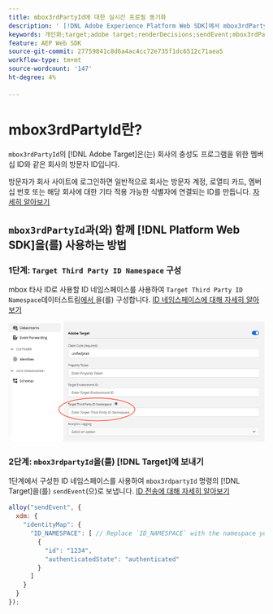 ```yaml
---
title: mbox3rdPartyId에 대한 실시간 프로필 동기화
description: ' [!DNL Adobe Experience Platform Web SDK]에서 mbox3rdPartyId를 사용하는 방법에 대해 알아봅니다.'
keywords: 개인화;target;adobe target;renderDecisions;sendEvent;mbox3rdPartyId;
feature: AEP Web SDK
source-git-commit: 27759841c8d6a4ac4cc72e735f1dc6512c71aea5
workflow-type: tm+mt
source-wordcount: '147'
ht-degree: 4%

---
```


# mbox3rdPartyId란?

`mbox3rdPartyId`의 [!DNL Adobe Target]은(는) 회사의 충성도 프로그램을 위한 멤버십 ID와 같은 회사의 방문자 ID입니다.

방문자가 회사 사이트에 로그인하면 일반적으로 회사는 방문자 계정, 로열티 카드, 멤버십 번호 또는 해당 회사에 대한 기타 적용 가능한 식별자에 연결되는 ID를 만듭니다. [자세히 알아보기](https://experienceleague.adobe.com/docs/target/using/audiences/visitor-profiles/3rd-party-id.html#)

## `mbox3rdPartyId`과(와) 함께 [!DNL Platform Web SDK]을(를) 사용하는 방법

### 1단계: `Target Third Party ID Namespace` 구성

mbox 타사 ID로 사용할 ID 네임스페이스를 사용하여 `Target Third Party ID Namespace`데이터스트림[에서 ](https://experienceleague.adobe.com/en/docs/experience-platform/datastreams/overview)을(를) 구성합니다. [ID 네임스페이스에 대해 자세히 알아보기](https://experienceleague.adobe.com/docs/experience-platform/identity/namespaces.html)

![Target 타사 ID 네임스페이스 필드를 표시하는 Experience Platform UI.](/help/dev/implement/client-side/aep-web-sdk/assets/mbox3rdpartyid.png)

### 2단계: `mbox3rdpartyId`을(를) [!DNL Target]에 보내기

1단계에서 구성한 ID 네임스페이스를 사용하여 `mbox3rdpartyId` 명령의 [!DNL Target]을(를) `sendEvent`(으)로 보냅니다.
[ID 전송에 대해 자세히 알아보기](../../identity/overview.md#syncing-identities)

```javascript
alloy("sendEvent", {
  xdm: {
    "identityMap": {
      "ID_NAMESPACE": [ // Replace `ID_NAMESPACE` with the namespace you have configured in Step 1.
        {
          "id": "1234",
          "authenticatedState": "authenticated"
        }
      ]
    }
  }
});
```
